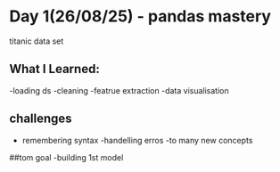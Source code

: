 # Day 1(26/08/25) - pandas mastery
titanic data set 

## What I Learned:
-loading ds
-cleaning
-featrue extraction
-data visualisation

## challenges
- remembering syntax
-handelling erros
-to many new concepts

##tom goal
-building 1st model